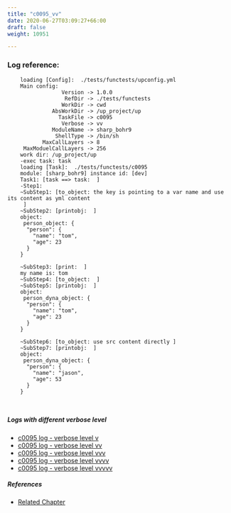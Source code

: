 ```yaml
---
title: "c0095_vv"
date: 2020-06-27T03:09:27+66:00
draft: false
weight: 10951

---
```


### Log reference: <no value>

```
    loading [Config]:  ./tests/functests/upconfig.yml
    Main config:
                 Version -> 1.0.0
                  RefDir -> ./tests/functests
                 WorkDir -> cwd
              AbsWorkDir -> /up_project/up
                TaskFile -> c0095
                 Verbose -> vv
              ModuleName -> sharp_bohr9
               ShellType -> /bin/sh
           MaxCallLayers -> 8
     MaxModuelCallLayers -> 256
    work dir: /up_project/up
    -exec task: task
    loading [Task]:  ./tests/functests/c0095
    module: [sharp_bohr9] instance id: [dev]
    Task1: [task ==> task:  ]
    -Step1:
    ~SubStep1: [to_object: the key is pointing to a var name and use its content as yml content
     ]
    ~SubStep2: [printobj:  ]
    object:
     person_object: {
      "person": {
        "name": "tom",
        "age": 23
      }
    }
    
    ~SubStep3: [print:  ]
    my name is: tom
    ~SubStep4: [to_object:  ]
    ~SubStep5: [printobj:  ]
    object:
     person_dyna_object: {
      "person": {
        "name": "tom",
        "age": 23
      }
    }
    
    ~SubStep6: [to_object: use src content directly ]
    ~SubStep7: [printobj:  ]
    object:
     person_dyna_object: {
      "person": {
        "name": "jason",
        "age": 53
      }
    }
    
    
```

##### Logs with different verbose level
* [c0095 log - verbose level v](../../logs/c0095_v)
* [c0095 log - verbose level vv](../../logs/c0095_vv)
* [c0095 log - verbose level vvv](../../logs/c0095_vvv)
* [c0095 log - verbose level vvvv](../../logs/c0095_vvvv)
* [c0095 log - verbose level vvvvv](../../logs/c0095_vvvvv)

##### References
* [Related Chapter](../../cmd-func/c0095)
